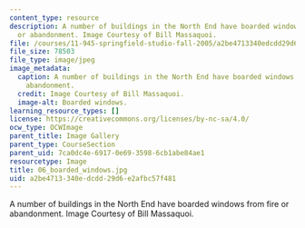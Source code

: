 ```yaml
---
content_type: resource
description: A number of buildings in the North End have boarded windows from fire
  or abandonment. Image Courtesy of Bill Massaquoi.
file: /courses/11-945-springfield-studio-fall-2005/a2be4713340edcdd29d6e2afbc57f481_06_boarded_windows.jpg
file_size: 78503
file_type: image/jpeg
image_metadata:
  caption: A number of buildings in the North End have boarded windows from fire or
    abandonment.
  credit: Image Courtesy of Bill Massaquoi.
  image-alt: Boarded windows.
learning_resource_types: []
license: https://creativecommons.org/licenses/by-nc-sa/4.0/
ocw_type: OCWImage
parent_title: Image Gallery
parent_type: CourseSection
parent_uid: 7ca0dc4e-6917-0e69-3598-6cb1abe84ae1
resourcetype: Image
title: 06_boarded_windows.jpg
uid: a2be4713-340e-dcdd-29d6-e2afbc57f481
---
```

A number of buildings in the North End have boarded windows from fire or abandonment. Image Courtesy of Bill Massaquoi.